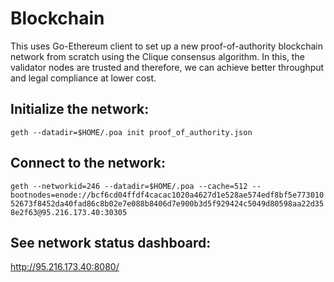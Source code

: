 # Blockchain

This uses Go-Ethereum client to set up a new proof-of-authority blockchain network from scratch using the Clique consensus algorithm. In this, the validator nodes are trusted and therefore, we can achieve better throughput and legal compliance at lower cost.

## Initialize the network:

`geth --datadir=$HOME/.poa init proof_of_authority.json`

## Connect to the network:

`geth --networkid=246 --datadir=$HOME/.poa --cache=512 --bootnodes=enode://bcf6cd04ffdf4cacac1020a4627d1e528ae574edf8bf5e77301052673f8452da40fad86c8b02e7e088b8406d7e900b3d5f929424c5049d80598aa22d358e2f63@95.216.173.40:30305`

## See network status dashboard:

http://95.216.173.40:8080/